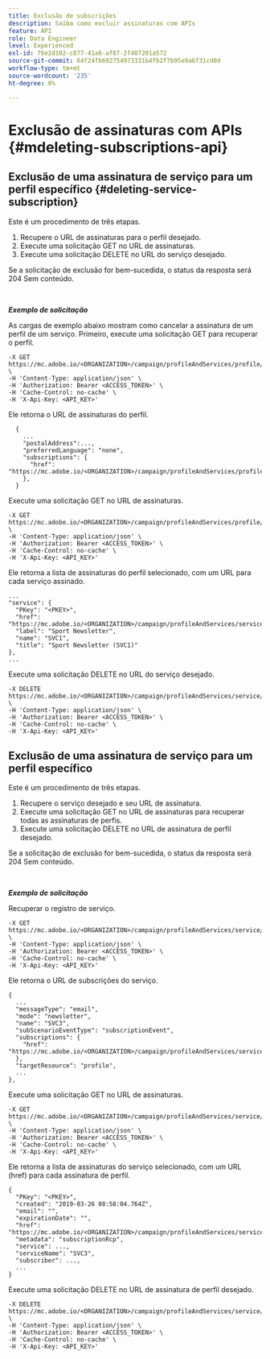 ```yaml
---
title: Exclusão de subscrições
description: Saiba como excluir assinaturas com APIs
feature: API
role: Data Engineer
level: Experienced
exl-id: 76e2d102-c877-41a6-af87-2f407201a572
source-git-commit: 64f24fb692754973331b4fb2f7b95e9a6f31cd0d
workflow-type: tm+mt
source-wordcount: '235'
ht-degree: 0%

---
```


# Exclusão de assinaturas com APIs {#mdeleting-subscriptions-api}

<!--NOTE TO WRITER: There are two duplicate headings that seem to have the same content. Delete one? Rename if different?-->

## Exclusão de uma assinatura de serviço para um perfil específico {#deleting-service-subscription}

Este é um procedimento de três etapas.

1. Recupere o URL de assinaturas para o perfil desejado.
1. Execute uma solicitação GET no URL de assinaturas.
1. Execute uma solicitação DELETE no URL do serviço desejado.

Se a solicitação de exclusão for bem-sucedida, o status da resposta será 204 Sem conteúdo.

<br/>

***Exemplo de solicitação***

As cargas de exemplo abaixo mostram como cancelar a assinatura de um perfil de um serviço. Primeiro, execute uma solicitação GET para recuperar o perfil.

```
-X GET https://mc.adobe.io/<ORGANIZATION>/campaign/profileAndServices/profile/<PKEY> \
-H 'Content-Type: application/json' \
-H 'Authorization: Bearer <ACCESS_TOKEN>' \
-H 'Cache-Control: no-cache' \
-H 'X-Api-Key: <API_KEY>'
```

Ele retorna o URL de assinaturas do perfil.

```
  {
    ...
    "postalAddress":...,
    "preferredLanguage": "none",
    "subscriptions": {
      "href": "https://mc.adobe.io/<ORGANIZATION>/campaign/profileAndServices/profile/<PKEY>/subscriptions/"
    },
  }
```

Execute uma solicitação GET no URL de assinaturas.

```
-X GET https://mc.adobe.io/<ORGANIZATION>/campaign/profileAndServices/profile/<PKEY>/subscriptions \
-H 'Content-Type: application/json' \
-H 'Authorization: Bearer <ACCESS_TOKEN>' \
-H 'Cache-Control: no-cache' \
-H 'X-Api-Key: <API_KEY>'
```

Ele retorna a lista de assinaturas do perfil selecionado, com um URL para cada serviço assinado.

```
...
"service": {
  "PKey": "<PKEY>",
  "href": "https://mc.adobe.io/<ORGANIZATION>/campaign/profileAndServices/service/<PKEY>",
  "label": "Sport Newsletter",
  "name": "SVC1",
  "title": "Sport Newsletter (SVC1)"
},
...
```

Execute uma solicitação DELETE no URL do serviço desejado.

```
-X DELETE https://mc.adobe.io/<ORGANIZATION>/campaign/profileAndServices/service/<PKEY> \
-H 'Content-Type: application/json' \
-H 'Authorization: Bearer <ACCESS_TOKEN>' \
-H 'Cache-Control: no-cache' \
-H 'X-Api-Key: <API_KEY>'
```

<!-- + réponse -->

## Exclusão de uma assinatura de serviço para um perfil específico

Este é um procedimento de três etapas.

1. Recupere o serviço desejado e seu URL de assinatura.
1. Execute uma solicitação GET no URL de assinaturas para recuperar todas as assinaturas de perfis.
1. Execute uma solicitação DELETE no URL de assinatura de perfil desejado.

Se a solicitação de exclusão for bem-sucedida, o status da resposta será 204 Sem conteúdo.

<br/>

***Exemplo de solicitação***

Recuperar o registro de serviço.

```
-X GET https://mc.adobe.io/<ORGANIZATION>/campaign/profileAndServices/service/<PKEY> \
-H 'Content-Type: application/json' \
-H 'Authorization: Bearer <ACCESS_TOKEN>' \
-H 'Cache-Control: no-cache' \
-H 'X-Api-Key: <API_KEY>'
```

Ele retorna o URL de subscrições do serviço.

```
{
  ...
  "messageType": "email",
  "mode": "newsletter",
  "name": "SVC3",
  "subScenarioEventType": "subscriptionEvent",
  "subscriptions": {
    "href": "https://mc.adobe.io/<ORGANIZATION>/campaign/profileAndServices/service/<PKEY>/subscriptions/"
  },
  "targetResource": "profile",
  ...
},
```

Execute uma solicitação GET no URL de assinaturas.

```
-X GET https://mc.adobe.io/<ORGANIZATION>/campaign/profileAndServices/service/<PKEY>/subscriptions \
-H 'Content-Type: application/json' \
-H 'Authorization: Bearer <ACCESS_TOKEN>' \
-H 'Cache-Control: no-cache' \
-H 'X-Api-Key: <API_KEY>'
```

Ele retorna a lista de assinaturas do serviço selecionado, com um URL (href) para cada assinatura de perfil.

```
{
  "PKey": "<PKEY>",
  "created": "2019-03-26 08:58:04.764Z",
  "email": "",
  "expirationDate": "",
  "href": "https://mc.adobe.io/<ORGANIZATION>/campaign/profileAndServices/service/<PKEY>/subscriptions/<PKEY>",
  "metadata": "subscriptionRcp",
  "service": ...,
  "serviceName": "SVC3",
  "subscriber": ...,
  ...
}
```

Execute uma solicitação DELETE no URL de assinatura de perfil desejado.

```
-X DELETE https://mc.adobe.io/<ORGANIZATION>/campaign/profileAndServices/service/<PKEY>/subscriptions/<PKEY> \
-H 'Content-Type: application/json' \
-H 'Authorization: Bearer <ACCESS_TOKEN>' \
-H 'Cache-Control: no-cache' \
-H 'X-Api-Key: <API_KEY>'
```

<!-- + réponse -->
